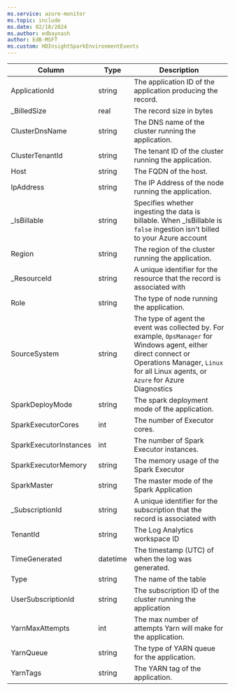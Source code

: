 ```yaml
---
ms.service: azure-monitor
ms.topic: include
ms.date: 02/18/2024
ms.author: edbaynash
author: EdB-MSFT
ms.custom: HDInsightSparkEnvironmentEvents
---
```



| Column | Type | Description |
|---|---|---|
| ApplicationId | string | The application ID of the application producing the record. |
| _BilledSize | real | The record size in bytes |
| ClusterDnsName | string | The DNS name of the cluster running the application. |
| ClusterTenantId | string | The tenant ID of the cluster running the application. |
| Host | string | The FQDN of the host. |
| IpAddress | string | The IP Address of the node running the application. |
| _IsBillable | string | Specifies whether ingesting the data is billable. When _IsBillable is `false` ingestion isn't billed to your Azure account |
| Region | string | The region of the cluster running the application. |
| _ResourceId | string | A unique identifier for the resource that the record is associated with |
| Role | string | The type of node running the application. |
| SourceSystem | string | The type of agent the event was collected by. For example, `OpsManager` for Windows agent, either direct connect or Operations Manager, `Linux` for all Linux agents, or `Azure` for Azure Diagnostics |
| SparkDeployMode | string | The spark deployment mode of the application. |
| SparkExecutorCores | int | The number of Executor cores. |
| SparkExecutorInstances | int | The number of Spark Executor instances. |
| SparkExecutorMemory | string | The memory usage of the Spark Executor |
| SparkMaster | string | The master mode of the Spark Application |
| _SubscriptionId | string | A unique identifier for the subscription that the record is associated with |
| TenantId | string | The Log Analytics workspace ID |
| TimeGenerated | datetime | The timestamp (UTC) of when the log was generated. |
| Type | string | The name of the table |
| UserSubscriptionId | string | The subscription ID of the cluster running the application |
| YarnMaxAttempts | int | The max number of attempts Yarn will make for the application. |
| YarnQueue | string | The type of YARN queue for the application. |
| YarnTags | string | The YARN tag of the application. |

